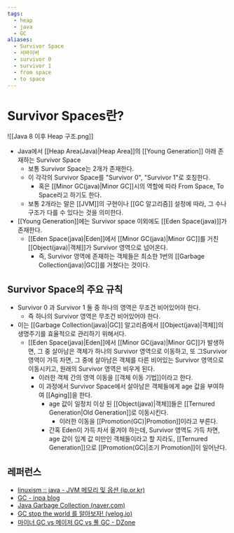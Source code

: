 ```yaml
---
tags:
  - heap
  - java
  - GC
aliases:
  - Survivor Space
  - 서바이버
  - survivor 0
  - survivor 1
  - from space
  - to space
---
```

# Survivor Spaces란?
![[Java 8 이후 Heap 구조.png]]
- Java에서 [[Heap Area(Java)|Heap Area]]의 [[Young Generation]] 아래 존재하는 Survivor Space
	- 보통 Survivor Space는 2개가 존재한다.
	- 이 각각의 Survivor Space를 "Survivor 0", "Survivor 1"로 호칭한다.
		- 혹은 [[Minor GC(java)|Minor GC]]시의 역할에 따라 From Space, To Space라고 하기도 한다.
	- 보통 2개라는 말은 [[JVM]]의 구현이나 [[GC 알고리즘]] 설정에 따라, 그 수나 구조가 다를 수 있다는 것을 의미한다.
- [[Young Generation]]에는 Survivor space 이외에도 [[Eden Space(java)]]가 존재한다.
	- [[Eden Space(java)|Eden]]에서 [[Minor GC(java)|Minor GC]]를 거친 [[Object(java)|객체]]가 Survivor 영역으로 넘어온다.
		- 즉, Survivor 영역에 존재하는 객체들은 최소한 1번의 [[Garbage Collection(java)|GC]]를 거쳤다는 것이다.

## Survivor Space의 주요 규칙
- Survivor 0 과 Survivor 1 둘 중 하나의 영역은 무조건 비어있어야 한다.
	- 즉 하나의 Survivor 영역은 무조건 비어있어야 한다.
- 이는 [[Garbage Collection(java)|GC]] 알고리즘에서 [[Object(java)|객체]]의 생명주기를 효율적으로 관리하기 위해서다.
	- [[Eden Space(java)|Eden]]에서 [[Minor GC(java)|Minor GC]]가 발생하면, 그 중 살아남은 객체가 하나의 Survivor 영역으로 이동하고, 또 그Survivor 영역이 가득 차면, 그 중에 살아남은 객체를 다른 비어있는 Survivor 영역으로 이동시키고, 원래의 Survivor 영역은 비우게 된다. 
		- 이러한 객체 간의 영역 이동을 [[객체 이동 기법]]이라고 한다.
		- 이 과정에서 Survivor Space에서 살아남은 객체들에게 age 값을 부여하여 [[Aging]]을 한다.
			- age 값이 일정치 이상 된 [[Object(java)|객체]]들은 [[Ternured Generation|Old Generation]]로 이동시킨다.
				- 이러한 이동을 [[Promotion(GC)|Promotion]]이라고 부른다.
			- 간혹 Eden이 가득 차서 옮겨야 하는데, Survivor 영역도 가득 차면, age 값이 임계 값 미만인 객체들이라고 할 지라도, [[Ternured Generation]]으로 [[Promotion(GC)|조기 Promotion]]이 일어난다.


## 레퍼런스
- [linuxism :: java - JVM 메모리 및 옵션 (ip.or.kr)](https://linuxism.ustd.ip.or.kr/291)
- [GC - inpa blog](https://inpa.tistory.com/entry/JAVA-%E2%98%95-%EA%B0%80%EB%B9%84%EC%A7%80-%EC%BB%AC%EB%A0%89%EC%85%98GC-%EB%8F%99%EC%9E%91-%EC%9B%90%EB%A6%AC-%EC%95%8C%EA%B3%A0%EB%A6%AC%EC%A6%98-%F0%9F%92%AF-%EC%B4%9D%EC%A0%95%EB%A6%AC)
- [Java Garbage Collection (naver.com)](https://d2.naver.com/helloworld/1329)
- [GC stop the world 를 알아보자! (velog.io)](https://velog.io/@limsubin/GC-stop-the-world-%EB%9E%80)
- [마이너 GC vs 메이저 GC vs 풀 GC - DZone](https://dzone.com/articles/minor-gc-vs-major-gc-vs-full)